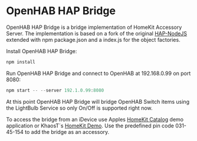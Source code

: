 OpenHAB HAP Bridge
=============
OpenHAB HAP Bridge is a bridge implementation of HomeKit Accessory Server.
The implementation is based on a fork of the original [HAP-NodeJS](https://github.com/KhaosT/HAP-NodeJS) extended with npm package.json and a index.js for the object factories.

Install OpenHAB HAP Bridge:
  ```js
  npm install
  ```

Run OpenHAB HAP Bridge and connect to OpenHAB at 192.168.0.99 on port 8080:
  ```js
  npm start -- --server 192.1.0.99:8080
  ```


At this point OpenHAB HAP Bridge will bridge OpenHAB Switch items using the LightBulb Service so only On/Off is supported right now.

To access the bridge from an iDevice use Apples [HomeKit Catalog](https://developer.apple.com/library/ios/samplecode/HomeKitCatalog/Introduction/Intro.html#//apple_ref/doc/uid/TP40015048) demo application or KhaosT´s [HomeKit Demo](https://github.com/KhaosT/HomeKit-Demo). Use the predefined pin code 031-45-154 to add the bridge as an accessory.
